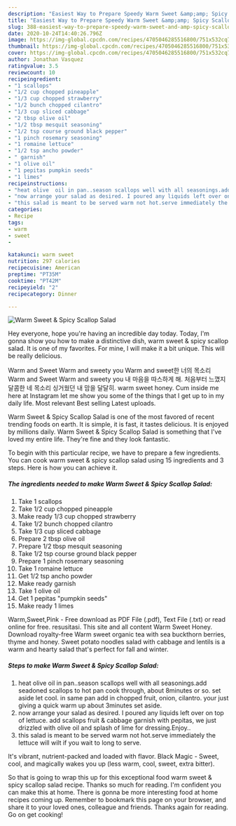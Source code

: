 ```yaml
---
description: "Easiest Way to Prepare Speedy Warm Sweet &amp;amp; Spicy Scallop Salad"
title: "Easiest Way to Prepare Speedy Warm Sweet &amp;amp; Spicy Scallop Salad"
slug: 388-easiest-way-to-prepare-speedy-warm-sweet-and-amp-spicy-scallop-salad
date: 2020-10-24T14:40:26.796Z
image: https://img-global.cpcdn.com/recipes/4705046285516800/751x532cq70/warm-sweet-spicy-scallop-salad-recipe-main-photo.jpg
thumbnail: https://img-global.cpcdn.com/recipes/4705046285516800/751x532cq70/warm-sweet-spicy-scallop-salad-recipe-main-photo.jpg
cover: https://img-global.cpcdn.com/recipes/4705046285516800/751x532cq70/warm-sweet-spicy-scallop-salad-recipe-main-photo.jpg
author: Jonathan Vasquez
ratingvalue: 3.5
reviewcount: 10
recipeingredient:
- "1 scallops"
- "1/2 cup chopped pineapple"
- "1/3 cup chopped strawberry"
- "1/2 bunch chopped cilantro"
- "1/3 cup sliced cabbage"
- "2 tbsp olive oil"
- "1/2 tbsp mesquit seasoning"
- "1/2 tsp course ground black pepper"
- "1 pinch rosemary seasoning"
- "1 romaine lettuce"
- "1/2 tsp ancho powder"
- " garnish"
- "1 olive oil"
- "1 pepitas pumpkin seeds"
- "1 limes"
recipeinstructions:
- "heat olive  oil in pan..season scallops well with all seasonings.add seadoned scallops to hot pan cook through, about 8minutes or so. set aside let cool. in same pan add in chopped fruit, onion, cilantro. your just giving a quick warm up about 3minutes set aside."
- "now arrange your salad as desired. I poured any liquids left over on top of lettuce. add scallops fruit &amp; cabbage garnish with pepitas, we just drizzled with olive oil and splash of lime for dressing.Enjoy.."
- "this salad is meant to be served warm not hot.serve immediately the lettuce will wilt if you wait to long to serve."
categories:
- Recipe
tags:
- warm
- sweet
- 

katakunci: warm sweet  
nutrition: 297 calories
recipecuisine: American
preptime: "PT35M"
cooktime: "PT42M"
recipeyield: "2"
recipecategory: Dinner

---
```



![Warm Sweet &amp; Spicy Scallop Salad](https://img-global.cpcdn.com/recipes/4705046285516800/751x532cq70/warm-sweet-spicy-scallop-salad-recipe-main-photo.jpg)

Hey everyone, hope you're having an incredible day today. Today, I'm gonna show you how to make a distinctive dish, warm sweet &amp; spicy scallop salad. It is one of my favorites. For mine, I will make it a bit unique. This will be really delicious.

Warm and Sweet Warm and sweety you Warm and sweet한 너의 목소리 Warm and Sweet Warm and sweety you 내 마음을 따스하게 해. 처음부터 느꼈지 달콤한 네 목소리 싱거웠던 내 맘을 달달히. warm sweet honey. Cum inside me here at Instagram let me show you some of the things that I get up to in my daily life. Most relevant Best selling Latest uploads.

Warm Sweet &amp; Spicy Scallop Salad is one of the most favored of recent trending foods on earth. It is simple, it is fast, it tastes delicious. It is enjoyed by millions daily. Warm Sweet &amp; Spicy Scallop Salad is something that I've loved my entire life. They're fine and they look fantastic.


To begin with this particular recipe, we have to prepare a few ingredients. You can cook warm sweet &amp; spicy scallop salad using 15 ingredients and 3 steps. Here is how you can achieve it.

<!--inarticleads1-->

##### The ingredients needed to make Warm Sweet &amp; Spicy Scallop Salad:

1. Take 1 scallops
1. Take 1/2 cup chopped pineapple
1. Make ready 1/3 cup chopped strawberry
1. Take 1/2 bunch chopped cilantro
1. Take 1/3 cup sliced cabbage
1. Prepare 2 tbsp olive oil
1. Prepare 1/2 tbsp mesquit seasoning
1. Take 1/2 tsp course ground black pepper
1. Prepare 1 pinch rosemary seasoning
1. Take 1 romaine lettuce
1. Get 1/2 tsp ancho powder
1. Make ready  garnish
1. Take 1 olive oil
1. Get 1 pepitas &#34;pumpkin seeds&#34;
1. Make ready 1 limes


Warm,Sweet,Pink - Free download as PDF File (.pdf), Text File (.txt) or read online for free. resusitasi. This site and all content Warm Sweet Honey. Download royalty-free Warm sweet organic tea with sea buckthorn berries, thyme and honey. Sweet potato noodles salad with cabbage and lentils is a warm and hearty salad that&#39;s perfect for fall and winter. 

<!--inarticleads2-->

##### Steps to make Warm Sweet &amp; Spicy Scallop Salad:

1. heat olive  oil in pan..season scallops well with all seasonings.add seadoned scallops to hot pan cook through, about 8minutes or so. set aside let cool. in same pan add in chopped fruit, onion, cilantro. your just giving a quick warm up about 3minutes set aside.
1. now arrange your salad as desired. I poured any liquids left over on top of lettuce. add scallops fruit &amp; cabbage garnish with pepitas, we just drizzled with olive oil and splash of lime for dressing.Enjoy..
1. this salad is meant to be served warm not hot.serve immediately the lettuce will wilt if you wait to long to serve.


It&#39;s vibrant, nutrient-packed and loaded with flavor. Black Magic - Sweet, cool, and magically wakes you up (less warm, cool, sweet, extra bitter). 

So that is going to wrap this up for this exceptional food warm sweet &amp; spicy scallop salad recipe. Thanks so much for reading. I'm confident you can make this at home. There is gonna be more interesting food at home recipes coming up. Remember to bookmark this page on your browser, and share it to your loved ones, colleague and friends. Thanks again for reading. Go on get cooking!
